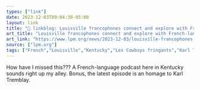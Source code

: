 ```yaml
---
types: ["link"]
date: 2023-12-03T09:04:38-05:00
layout: link
title: "🔗 linkblog: Louisville francophones connect and explore with French-language podcast'"
art_title: "Louisville francophones connect and explore with French-language podcast"
art_link: "https://www.lpm.org/news/2023-12-03/louisville-francophones-connect-and-explore-with-french-language-podcast"
source: ["lpm.org"]
tags: ["French","Louisville","Kentucky","Les Cowboys fringants","Karl Tremblay","podcast"]
---
```

How have I missed this??? A French-language podcast here in Kentucky sounds right up my alley. Bonus, the latest episode is an homage to Karl Tremblay.
